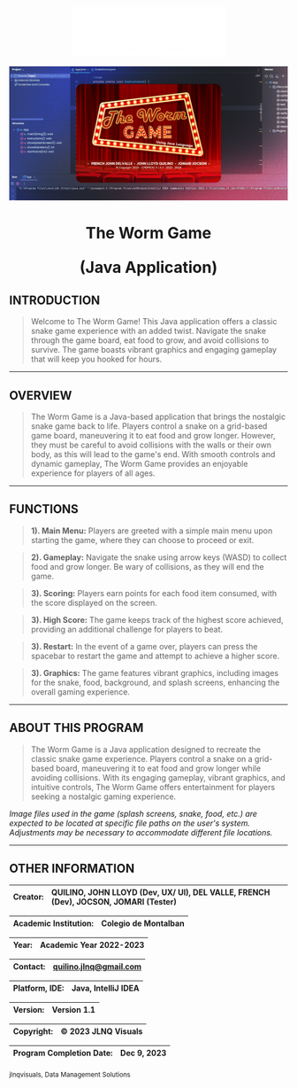 <p align="center">
    <a href="https://www.facebook.com/Tech.DMS" target="_blank">
        <img src="https://github.com/jlnqvisuals/CCSMS-Assets/blob/main/DATA%20MANAGEMENT%20SOLUTIONS.png?raw=true" width="280" height="90">
    </a>
</p>



<img src="https://github.com/jlnqvisuals/The-Worm-Game/blob/main/%5BBANNER%5D.png?raw=true">


<div align="center">
  <h1>The Worm Game <p> (Java Application)</h1>
  </div>


## INTRODUCTION
>Welcome to The Worm Game! This Java application offers a classic snake game experience with an added twist. Navigate the snake through the game board, eat food to grow, and avoid collisions to survive. The game boasts vibrant graphics and engaging gameplay that will keep you hooked for hours.

-------------------------------------
## OVERVIEW
>The Worm Game is a Java-based application that brings the nostalgic snake game back to life. Players control a snake on a grid-based game board, maneuvering it to eat food and grow longer. However, they must be careful to avoid collisions with the walls or their own body, as this will lead to the game's end. With smooth controls and dynamic gameplay, The Worm Game provides an enjoyable experience for players of all ages.

-------------------------------------
## FUNCTIONS

>**1). Main Menu:** Players are greeted with a simple main menu upon starting the game, where they can choose to proceed or exit.

>**2). Gameplay:** Navigate the snake using arrow keys (WASD) to collect food and grow longer. Be wary of collisions, as they will end the game.

>**3). Scoring:** Players earn points for each food item consumed, with the score displayed on the screen.

>**3). High Score:** The game keeps track of the highest score achieved, providing an additional challenge for players to beat.

>**3). Restart:** In the event of a game over, players can press the spacebar to restart the game and attempt to achieve a higher score.

>**3). Graphics:** The game features vibrant graphics, including images for the snake, food, background, and splash screens, enhancing the overall gaming experience.

-------------------------------------
## ABOUT THIS PROGRAM

>The Worm Game is a Java application designed to recreate the classic snake game experience. Players control a snake on a grid-based board, maneuvering it to eat food and grow longer while avoiding collisions. With its engaging gameplay, vibrant graphics, and intuitive controls, The Worm Game offers entertainment for players seeking a nostalgic gaming experience.

_Image files used in the game (splash screens, snake, food, etc.) are expected to be located at specific file paths on the user's system. Adjustments may be necessary to accommodate different file locations._

-------------------------------------
## OTHER INFORMATION

|**Creator:** | QUILINO, JOHN LLOYD (Dev, UX/ UI), DEL VALLE, FRENCH (Dev), JOCSON, JOMARI (Tester) |
|-------------------------:|:--------------|

|**Academic Institution:** | Colegio de Montalban |
|-------------------------:|:--------------|

|**Year:** |Academic Year 2022-2023|
|-------------------------:|:--------------|

|**Contact:** |quilino.jlnq@gmail.com|
|-------------------------:|:--------------|

|**Platform, IDE:** |Java, IntelliJ IDEA|
|-------------------------:|:--------------|

|**Version:** |Version 1.1|
|-------------------------:|:--------------|

|**Copyright:** |© 2023 JLNQ Visuals|
|-------------------------:|:--------------|

|**Program Completion Date:** |Dec 9, 2023|
|-------------------------:|:--------------|



<sub>jlnqvisuals, Data Management Solutions</sub>



